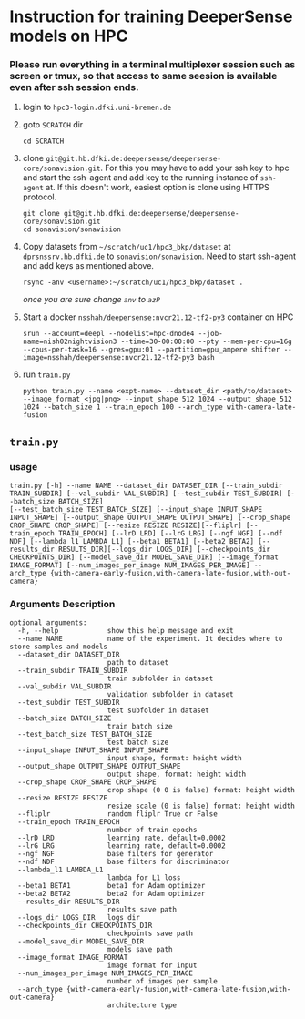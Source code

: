 # Instruction for training DeeperSense models on HPC

### Please run everything in a terminal multiplexer session such as screen or tmux, so that access to same seesion is available even after ssh session ends.

1. login to `hpc3-login.dfki.uni-bremen.de`
2. goto `SCRATCH` dir
   ```
   cd SCRATCH
   ```
3. clone `git@git.hb.dfki.de:deepersense/deepersense-core/sonavision.git`. For this you may have to add your ssh key to hpc and start the ssh-agent and add key to the running instance of `ssh-agent` at. If this doesn't work, easiest option is clone using HTTPS protocol.
   ```
   git clone git@git.hb.dfki.de:deepersense/deepersense-core/sonavision.git
   cd sonavision/sonavision
   ```
4. Copy datasets from `~/scratch/uc1/hpc3_bkp/dataset` at `dprsnssrv.hb.dfki.de` to `sonavision/sonavision`. Need to start ssh-agent and add keys as mentioned above.
   ```
   rsync -anv <username>:~/scratch/uc1/hpc3_bkp/dataset .
   ```
   *once you are sure change `anv` to `azP`*
5. Start a docker `nsshah/deepersense:nvcr21.12-tf2-py3` container on HPC
   ```
   srun --account=deepl --nodelist=hpc-dnode4 --job-name=nish02nightvision3 --time=30-00:00:00 --pty --mem-per-cpu=16g --cpus-per-task=16 --gres=gpu:01 --partition=gpu_ampere shifter --image=nsshah/deepersense:nvcr21.12-tf2-py3 bash
   ```

6. run `train.py`  
   ```
   python train.py --name <expt-name> --dataset_dir <path/to/dataset> --image_format <jpg|png> --input_shape 512 1024 --output_shape 512 1024 --batch_size 1 --train_epoch 100 --arch_type with-camera-late-fusion
   ```

## `train.py` 

### usage
```
train.py [-h] --name NAME --dataset_dir DATASET_DIR [--train_subdir TRAIN_SUBDIR] [--val_subdir VAL_SUBDIR] [--test_subdir TEST_SUBDIR] [--batch_size BATCH_SIZE]
[--test_batch_size TEST_BATCH_SIZE] [--input_shape INPUT_SHAPE INPUT_SHAPE] [--output_shape OUTPUT_SHAPE OUTPUT_SHAPE] [--crop_shape CROP_SHAPE CROP_SHAPE] [--resize RESIZE RESIZE][--fliplr] [--train_epoch TRAIN_EPOCH] [--lrD LRD] [--lrG LRG] [--ngf NGF] [--ndf NDF] [--lambda_l1 LAMBDA_L1] [--beta1 BETA1] [--beta2 BETA2] [--results_dir RESULTS_DIR][--logs_dir LOGS_DIR] [--checkpoints_dir CHECKPOINTS_DIR] [--model_save_dir MODEL_SAVE_DIR] [--image_format IMAGE_FORMAT] [--num_images_per_image NUM_IMAGES_PER_IMAGE] --arch_type {with-camera-early-fusion,with-camera-late-fusion,with-out-camera}
```
### Arguments Description
```
optional arguments:
  -h, --help            show this help message and exit
  --name NAME           name of the experiment. It decides where to store samples and models
  --dataset_dir DATASET_DIR
                        path to dataset
  --train_subdir TRAIN_SUBDIR
                        train subfolder in dataset
  --val_subdir VAL_SUBDIR
                        validation subfolder in dataset
  --test_subdir TEST_SUBDIR
                        test subfolder in dataset
  --batch_size BATCH_SIZE
                        train batch size
  --test_batch_size TEST_BATCH_SIZE
                        test batch size
  --input_shape INPUT_SHAPE INPUT_SHAPE
                        input shape, format: height width
  --output_shape OUTPUT_SHAPE OUTPUT_SHAPE
                        output shape, format: height width
  --crop_shape CROP_SHAPE CROP_SHAPE
                        crop shape (0 0 is false) format: height width
  --resize RESIZE RESIZE
                        resize scale (0 is false) format: height width
  --fliplr              random fliplr True or False
  --train_epoch TRAIN_EPOCH
                        number of train epochs
  --lrD LRD             learning rate, default=0.0002
  --lrG LRG             learning rate, default=0.0002
  --ngf NGF             base filters for generator
  --ndf NDF             base filters for discriminator
  --lambda_l1 LAMBDA_L1 
                        lambda for L1 loss
  --beta1 BETA1         beta1 for Adam optimizer
  --beta2 BETA2         beta2 for Adam optimizer
  --results_dir RESULTS_DIR
                        results save path
  --logs_dir LOGS_DIR   logs dir
  --checkpoints_dir CHECKPOINTS_DIR
                        checkpoints save path
  --model_save_dir MODEL_SAVE_DIR
                        models save path
  --image_format IMAGE_FORMAT
                        image format for input
  --num_images_per_image NUM_IMAGES_PER_IMAGE
                        number of images per sample
  --arch_type {with-camera-early-fusion,with-camera-late-fusion,with-out-camera}
                        architecture type

```
